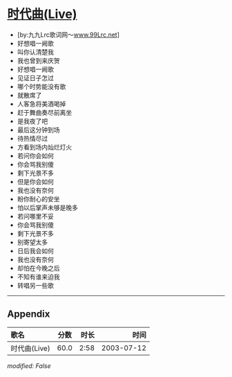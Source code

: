 # [时代曲(Live)](https://music.163.com/song?id=31234194)

* [by:九九Lrc歌词网～www.99Lrc.net]
* 好想唱一阙歌
* 叫你认清楚我
* 我也曾到来庆贺
* 好想唱一阙歌
* 见证日子怎过
* 哪个时势能没有歌
* 就散席了
* 人客急将美酒喝掉
* 赶于舞曲奏尽前离坐
* 是我夜了吧
* 最后这分钟到场
* 待热情尽过
* 方看到场内灿烂灯火
* 若问你会如何
* 你会骂我别傻
* 剩下光景不多
* 但是你会如何
* 我也没有奈何
* 盼你耐心的安坐
* 怕以后掌声未够是晚多
* 若问哪里不妥
* 你会骂我别傻
* 剩下光景不多
* 别寄望太多
* 日后我会如何
* 我也没有奈何
* 却怕在今晚之后
* 不知有谁来迫我
* 转唱另一些歌


---

## Appendix

|歌名|分数|时长|时间|
|:---|:---:|---:|---:|
|时代曲(Live)|60.0|2:58|2003-07-12

*modified: False*